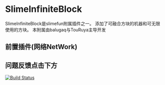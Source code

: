 # SlimeInfiniteBlock

SlimeInfiniteBlock是slimefun附属插件之一。
添加了可融合方块的机器和可无限使用的方块。
本附属由balugaq与TouRuya主导开发

## 前置插件(网络NetWork)

## 问题反馈点击下方

[![Build Status](https://github.com/balugaq/SlimefunInfiniteBlock/issues)](https://github.com/balugaq/SlimefunInfiniteBlock/issues)
